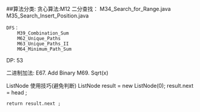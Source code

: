 ##算法分类:
	贪心算法:M12
	二分查找：
		M34_Search_for_Range.java
 		M35_Search_Insert_Position.java
	
	DFS：
		M39_Combination_Sum
		M62_Unique_Paths
		M63_Unique_Paths_II
		M64_Minimum_Path_Sum
		
DP:
	53
		
		
		
		
		
二进制加法:
	E67. Add Binary
	M69. Sqrt(x)

ListNode 使用技巧(避免判断)
	ListNode result = new ListNode(0);
	result.next = head ;
	
	return result.next ;
	
